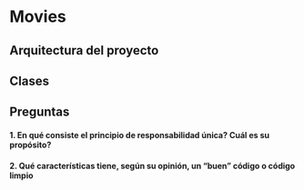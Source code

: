 # Movies

## Arquitectura del proyecto

## Clases

## Preguntas

#### 1. En qué consiste el principio de responsabilidad única? Cuál es su propósito?

#### 2. Qué características tiene, según su opinión, un “buen” código o código limpio